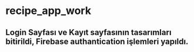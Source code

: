# recipe_app_work

 ## Login Sayfası ve Kayıt sayfasının tasarımları bitirildi, Firebase authantication işlemleri yapıldı.

